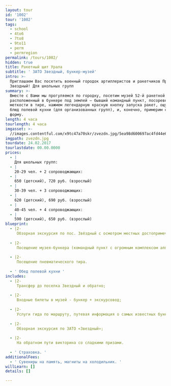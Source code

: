 ```yaml
---
layout: tour
id: '1002'
tour: '1002'
tags:
  - school
  - 4to6
  - 7to8
  - 9to11
  - perm
  - permregion
permalink: /tours/1002/
hidden: true
title: Ракетный щит Урала
subtitle: ' ЗАТО Звездный, бункер-музей'
intro: >-
  Приглашаем Вас посетить военный городок артиллеристов и ракетчиков Прикамья –
  Звездный! Для школьных групп
summary: >-
  Вместе с Вами мы прогуляемся по городку, посетим музей 52-й ракетной дивизии,
  расположенный в бункере под землей – бывший командный пункт, посоревнуемся в
  меткости в тире, нажмем легендарную красную кнопку запуска ракет, ощутим вкус
  блюд полевой кухни (для организованных групп), и, конечно, примерим солдатскую
  форму.
length: 4 часа
tourlength: 4 часа
imgasset: >-
  //images.contentful.com/x9tc47a70skr/zvezdn.jpg/5ea98d600697ac4fd44e6db889792a5c/zvezdn.jpg
imgpath: zvezdn.jpg
tourdate: 24.02.2017
tourlastdate: 00.00.0000
prices:
  - |
    Для школьных групп:
  - |
    20-29 чел. + 2 сопроводжающих:
  - |
    650 (детский), 720 руб. (взрослый)
  - |
    30-39 чел. + 3 сопроводжающих:
  - |
    620 (детский), 690 руб. (взрослый)
  - |
    40-45 чел. + 4 сопроводжающих:
  - |
    590 (детский), 650 руб. (взрослый)
blueprint:
  - |2-
     Обзорная экскурсия по пос. Звёздный с осмотром местных достопримечательностей (памятник солдатским сапогам, лавочка примирения, площадь памяти, граффити и 3d рисунки на асфальте). 
     
  - |2-
     Посещение музея-бункера (командный пункт с огромным комплексом аппаратуры, экспозиции боевой славы, макеты боевого оружия). 
     
  - |2-
     Посещение пневматического тира. 
     
  - ' Обед полевой кухни '
includes:
  - |2-
     Трансфер до поселка Звездный и обратно; 
     
  - |2-
     Входные билеты в музей - бункер + экскурсовод; 
     
  - |2-
     Услуги гида по маршруту, путевая информация о самых известных бункерах – бункер Сталина, Фюрера, история кирзовых солдатских сапог и много других интересных фактов; 
     
  - |2-
     Обзорная экскурсия по ЗАТО «Звездный»; 
     
  - |2-
     На обратном пути викторина со сладкими призами. 
     
  - ' Страховка. '
additionalFees:
  - ' Сувениры на память, магниты на холодильник. '
willLearn: []
details: []

---
```

